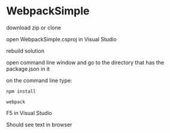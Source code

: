 # WebpackSimple

download zip or clone 

open WebpackSimple.csproj in Visual Studio

rebuild solution 

open command line window and go to the directory that has the package.json in it

on the command line type: 

```
npm install
```

```
webpack
```

F5 in Visual Studio

Should see text in browser 
